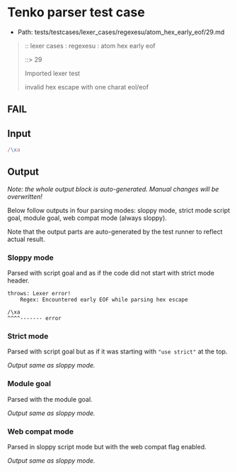 # Tenko parser test case

- Path: tests/testcases/lexer_cases/regexesu/atom_hex_early_eof/29.md

> :: lexer cases : regexesu : atom hex early eof
>
> ::> 29
>
> Imported lexer test
>
> invalid hex escape with one charat eol/eof

## FAIL

## Input

`````js
/\xa
`````

## Output

_Note: the whole output block is auto-generated. Manual changes will be overwritten!_

Below follow outputs in four parsing modes: sloppy mode, strict mode script goal, module goal, web compat mode (always sloppy).

Note that the output parts are auto-generated by the test runner to reflect actual result.

### Sloppy mode

Parsed with script goal and as if the code did not start with strict mode header.

`````
throws: Lexer error!
    Regex: Encountered early EOF while parsing hex escape

/\xa
^^^^------- error
`````

### Strict mode

Parsed with script goal but as if it was starting with `"use strict"` at the top.

_Output same as sloppy mode._

### Module goal

Parsed with the module goal.

_Output same as sloppy mode._

### Web compat mode

Parsed in sloppy script mode but with the web compat flag enabled.

_Output same as sloppy mode._

